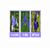 <img src="https://github.com/YasamanMoradifard/Machine_Learning_1_EX/blob/main/Iris_flower_Classification/Iris_classes.png" height="60" width="60" >

